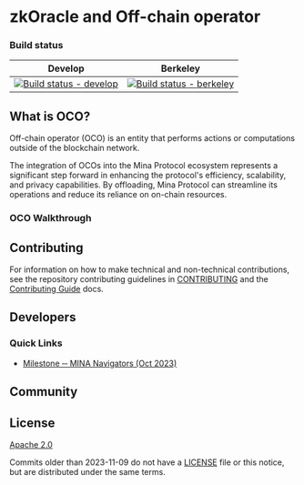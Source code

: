 # zkOracle and Off-chain operator

### Build status

| Develop | Berkeley | 
| ------- | -------- |
| [![Build status - develop](https://github.com/ubinix-warun/zkOracle-OCO/actions/workflows/ci.yml/badge.svg)](https://github.com/ubinix-warun/zkOracle-OCO/actions/workflows/ci.yml) | [![Build status - berkeley]()]() | 


## What is OCO?

Off-chain operator (OCO) is an entity that performs actions or computations outside of the blockchain network. 

The integration of OCOs into the Mina Protocol ecosystem represents a significant step forward in enhancing the protocol's efficiency, scalability, and privacy capabilities. By offloading, Mina Protocol can streamline its operations and reduce its reliance on on-chain resources.


### OCO Walkthrough



## Contributing

For information on how to make technical and non-technical contributions, see the repository contributing guidelines in [CONTRIBUTING](https://github.com/ubinix-warun/zkOracle-OCO/blob/develop/CONTRIBUTING.md) and the [Contributing Guide]() docs.

## Developers

### Quick Links

- [Milestone ‐‐ MINA Navigators (Oct 2023)](../../wiki/MINA-Navigators-(Oct-2023))

## Community



## License

[Apache 2.0](LICENSE)

Commits older than 2023-11-09 do not have a [LICENSE](LICENSE) file or this notice, but are distributed under the same terms.

